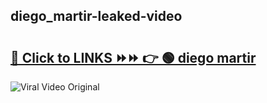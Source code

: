 
 ## diego_martir-leaked-video 

# <h2><a href="https://clipsfans.com/diego_martir&ref=git">🔗 Click to LINKS ⏩⏩ 👉 🟢 diego martir </a></h2>

<a href="https://clipsfans.com/diego_martir&ref=git" rel="nofollow" data-target="animated-image.originalLink"><img src="https://i.ibb.co.com/xMMVF88/686577567.gif" alt="Viral Video Original" style="max-width: 100%; display: inline-block;" data-target="animated-image.originalImage"></a>
